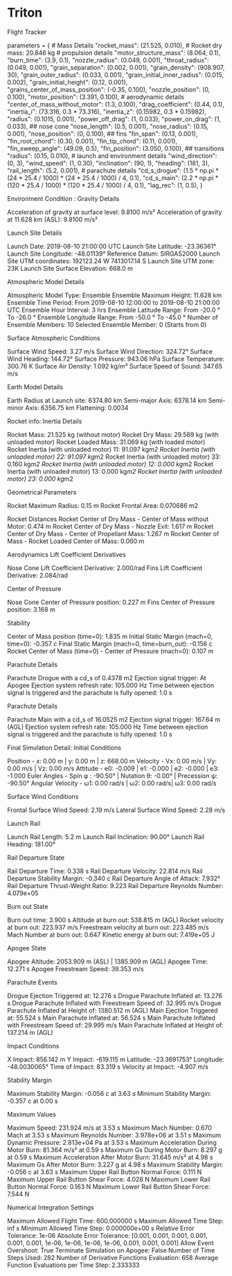 # Triton
Flight Tracker

parameters = {
    # Mass Details
    "rocket_mass": (21.525, 0.010), # Rocket dry mass: 20.846 kg
    # propulsion details
    "motor_structure_mass": (8.064, 0.1),
    "burn_time": (3.9, 0.1),
    "nozzle_radius": (0.049, 0.001),
    "throat_radius": (0.049, 0.001),
    "grain_separation": (0.002, 0.001),
    "grain_density": (908.907, 30),
    "grain_outer_radius": (0.033, 0.001),
    "grain_initial_inner_radius": (0.015, 0.002),
    "grain_initial_height": (0.12, 0.001),
    "grains_center_of_mass_position": (-0.35, 0.100),
    "nozzle_position": (0, 0.100),
    "motor_position": (3.391, 0.100),
    # aerodynamic details
    "center_of_mass_without_motor": (1.3, 0.100),
    "drag_coefficient": (0.44, 0.1),
    "inertia_i": (73.316, 0.3 * 73.316),
    "inertia_z": (0.15982, 0.3 * 0.15982),
    "radius": (0.1015, 0.001),
    "power_off_drag": (1, 0.033),
    "power_on_drag": (1, 0.033),
    ## nose cone
    "nose_length": (0.5, 0.001),
    "nose_radius": (0.15, 0.001),
    "nose_position": (0, 0.100),
    ## fins
    "fin_span": (0.13, 0.001),
    "fin_root_chord": (0.30, 0.001),
    "fin_tip_chord": (0.11, 0.001),
    "fin_sweep_angle": (49.09, 0.5),
    "fin_position": (3.050, 0.100),
    ## transitions
    "radius": (0.15, 0.010),
    # launch and environment details
    "wind_direction": (0, 3),
    "wind_speed": (1, 0.30),
    "inclination": (90, 1),
    "heading": (181, 3),
    "rail_length": (5.2, 0.001),
    # parachute details
    "cd_s_drogue": (1.5 * np.pi * (24 * 25.4 / 1000) * (24 * 25.4 / 1000) / 4, 0.1),
    "cd_s_main": (2.2 * np.pi * (120 * 25.4 / 1000) * (120 * 25.4 / 1000) / 4, 0.1),
    "lag_rec": (1, 0.5),
}

Environment Condition :
Gravity Details

Acceleration of gravity at surface level:    9.8100 m/s²
Acceleration of gravity at  11.628 km (ASL): 9.8100 m/s²


Launch Site Details

Launch Date: 2019-08-10 21:00:00 UTC
Launch Site Latitude: -23.36361°
Launch Site Longitude: -48.01139°
Reference Datum: SIRGAS2000
Launch Site UTM coordinates: 192123.24 W    7413017.14 S
Launch Site UTM zone: 23K
Launch Site Surface Elevation: 668.0 m


Atmospheric Model Details

Atmospheric Model Type: Ensemble
Ensemble Maximum Height: 11.628 km
Ensemble Time Period: From  2019-08-10 12:00:00  to  2019-08-10 21:00:00  UTC
Ensemble Hour Interval: 3  hrs
Ensemble Latitude Range: From  -20.0 ° To  -26.0 °
Ensemble Longitude Range: From  -50.0 ° To  -45.0 °
Number of Ensemble Members: 10
Selected Ensemble Member: 0  (Starts from 0)


Surface Atmospheric Conditions

Surface Wind Speed: 3.27 m/s
Surface Wind Direction: 324.72°
Surface Wind Heading: 144.72°
Surface Pressure: 943.06 hPa
Surface Temperature: 300.76 K
Surface Air Density: 1.092 kg/m³
Surface Speed of Sound: 347.65 m/s


Earth Model Details

Earth Radius at Launch site: 6374.80 km
Semi-major Axis: 6378.14 km
Semi-minor Axis: 6356.75 km
Flattening: 0.0034

Rocket info:
Inertia Details

Rocket Mass: 21.525 kg (without motor)
Rocket Dry Mass: 29.589 kg (with unloaded motor)
Rocket Loaded Mass: 31.069 kg (with loaded motor)
Rocket Inertia (with unloaded motor) 11: 91.097 kg*m2
Rocket Inertia (with unloaded motor) 22: 91.097 kg*m2
Rocket Inertia (with unloaded motor) 33: 0.160 kg*m2
Rocket Inertia (with unloaded motor) 12: 0.000 kg*m2
Rocket Inertia (with unloaded motor) 13: 0.000 kg*m2
Rocket Inertia (with unloaded motor) 23: 0.000 kg*m2

Geometrical Parameters

Rocket Maximum Radius: 0.15 m
Rocket Frontal Area: 0.070686 m2

Rocket Distances
Rocket Center of Dry Mass - Center of Mass without Motor: 0.474 m
Rocket Center of Dry Mass - Nozzle Exit: 1.617 m
Rocket Center of Dry Mass - Center of Propellant Mass: 1.267 m
Rocket Center of Mass - Rocket Loaded Center of Mass: 0.060 m


Aerodynamics Lift Coefficient Derivatives

Nose Cone Lift Coefficient Derivative: 2.000/rad
Fins Lift Coefficient Derivative: 2.084/rad

Center of Pressure

Nose Cone Center of Pressure position: 0.227 m
Fins Center of Pressure position: 3.168 m

Stability

Center of Mass position (time=0): 1.835 m
Initial Static Margin (mach=0, time=0): -0.357 c
Final Static Margin (mach=0, time=burn_out): -0.156 c
Rocket Center of Mass (time=0) - Center of Pressure (mach=0): 0.107 m


Parachute Details

Parachute Drogue with a cd_s of 0.4378 m2
Ejection signal trigger: At Apogee
Ejection system refresh rate: 105.000 Hz
Time between ejection signal is triggered and the parachute is fully opened: 1.0 s


Parachute Details

Parachute Main with a cd_s of 16.0525 m2
Ejection signal trigger: 167.64 m (AGL)
Ejection system refresh rate: 105.000 Hz
Time between ejection signal is triggered and the parachute is fully opened: 1.0 s

Final Simulation Detail:
Initial Conditions

Position - x: 0.00 m | y: 0.00 m | z: 668.00 m
Velocity - Vx: 0.00 m/s | Vy: 0.00 m/s | Vz: 0.00 m/s
Attitude - e0: -0.009 | e1: -0.000 | e2: -0.000 | e3: -1.000
Euler Angles - Spin φ : -90.50° | Nutation θ: -0.00° | Precession ψ: -90.50°
Angular Velocity - ω1: 0.00 rad/s | ω2: 0.00 rad/s| ω3: 0.00 rad/s


Surface Wind Conditions

Frontal Surface Wind Speed: 2.19 m/s
Lateral Surface Wind Speed: 2.28 m/s


Launch Rail

Launch Rail Length: 5.2  m
Launch Rail Inclination: 90.00°
Launch Rail Heading: 181.00°


Rail Departure State

Rail Departure Time: 0.338 s
Rail Departure Velocity: 22.814 m/s
Rail Departure Stability Margin: -0.340 c
Rail Departure Angle of Attack: 7.932°
Rail Departure Thrust-Weight Ratio: 9.223
Rail Departure Reynolds Number: 4.079e+05


Burn out State

Burn out time: 3.900 s
Altitude at burn out: 538.815 m (AGL)
Rocket velocity at burn out: 223.937 m/s
Freestream velocity at burn out: 223.485 m/s
Mach Number at burn out: 0.647
Kinetic energy at burn out: 7.419e+05 J


Apogee State

Apogee Altitude: 2053.909 m (ASL) | 1385.909 m (AGL)
Apogee Time: 12.271 s
Apogee Freestream Speed: 39.353 m/s


Parachute Events

Drogue Ejection Triggered at: 12.276 s
Drogue Parachute Inflated at: 13.276 s
Drogue Parachute Inflated with Freestream Speed of: 32.995 m/s
Drogue Parachute Inflated at Height of: 1380.512 m (AGL)
Main Ejection Triggered at: 55.524 s
Main Parachute Inflated at: 56.524 s
Main Parachute Inflated with Freestream Speed of: 29.995 m/s
Main Parachute Inflated at Height of: 137.214 m (AGL)


Impact Conditions

X Impact: 856.142 m
Y Impact: -619.115 m
Latitude: -23.3691753°
Longitude: -48.0030065°
Time of Impact: 83.319 s
Velocity at Impact: -4.907 m/s


Stability Margin

Maximum Stability Margin: -0.056 c at 3.63 s
Minimum Stability Margin: -0.357 c at 0.00 s


Maximum Values

Maximum Speed: 231.924 m/s at 3.53 s
Maximum Mach Number: 0.670 Mach at 3.53 s
Maximum Reynolds Number: 3.978e+06 at 3.51 s
Maximum Dynamic Pressure: 2.813e+04 Pa at 3.53 s
Maximum Acceleration During Motor Burn: 81.364 m/s² at 0.59 s
Maximum Gs During Motor Burn: 8.297 g at 0.59 s
Maximum Acceleration After Motor Burn: 31.645 m/s² at 4.98 s
Maximum Gs After Motor Burn: 3.227 g at 4.98 s
Maximum Stability Margin: -0.056 c at 3.63 s
Maximum Upper Rail Button Normal Force: 0.111 N
Maximum Upper Rail Button Shear Force: 4.028 N
Maximum Lower Rail Button Normal Force: 0.163 N
Maximum Lower Rail Button Shear Force: 7.544 N


Numerical Integration Settings

Maximum Allowed Flight Time: 600.000000 s
Maximum Allowed Time Step: inf s
Minimum Allowed Time Step: 0.000000e+00 s
Relative Error Tolerance:  1e-06
Absolute Error Tolerance:  [0.001, 0.001, 0.001, 0.001, 0.001, 0.001, 1e-06, 1e-06, 1e-06, 1e-06, 0.001, 0.001, 0.001]
Allow Event Overshoot:  True
Terminate Simulation on Apogee:  False
Number of Time Steps Used:  282
Number of Derivative Functions Evaluation:  658
Average Function Evaluations per Time Step: 2.333333
